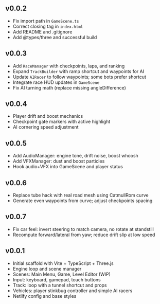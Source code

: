 ## v0.0.2

- Fix import path in `GameScene.ts`
- Correct closing tag in `index.html`
- Add README and .gitignore
- Add @types/three and successful build

## v0.0.3

- Add `RaceManager` with checkpoints, laps, and ranking
- Expand `TrackBuilder` with ramp shortcut and waypoints for AI
- Update `AIRacer` to follow waypoints; some bots prefer shortcut
- Integrate race HUD updates in `GameScene`
 - Fix AI turning math (replace missing angleDifference)

## v0.0.4

- Player drift and boost mechanics
- Checkpoint gate markers with active highlight
- AI cornering speed adjustment

## v0.0.5

- Add AudioManager: engine tone, drift noise, boost whoosh
- Add VFXManager: dust and boost particles
- Hook audio+VFX into GameScene and player status

## v0.0.6

- Replace tube hack with real road mesh using CatmullRom curve
- Generate even waypoints from curve; adjust checkpoints spacing

## v0.0.7

- Fix car feel: invert steering to match camera, no rotate at standstill
- Recompute forward/lateral from yaw; reduce drift slip at low speed

## v0.0.1

- Initial scaffold with Vite + TypeScript + Three.js
- Engine loop and scene manager
- Scenes: Main Menu, Game, Level Editor (WIP)
- Input: keyboard, gamepad, touch buttons
- Track: loop with a tunnel shortcut and props
- Vehicles: player stinkbug controller and simple AI racers
- Netlify config and base styles


